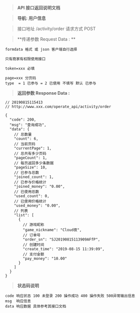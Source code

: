 > **API 接口返回说明文档**

> **导航: 用户信息**

> 接口地址 /activity/order 请求方式 POST

> **传递参数 Request Data : **
```
formdata 格式 或 json 客户端自行选择

只有商家有权限使用接口

token=xxx 必填

page=xxx 分页码
type  = 1 已参与 = 2 已使用 不填写 默认 已参与

```

>**返回参数 Response Data :**
```
// 20190815115413
// http://www.xxx.com/operate_api/activity/order

{
  "code": 200,
  "msg": "查询成功",
  "data": {
    // 总数量
    "count": 6,
    // 当前页码
    "currentPage": 1,
    // 总共有多少页码
    "pageCount": 1,
    // 每页返回多少条数据
    "pageSize": 10,
    // 已参与总数
    "joined_count": 1,
    // 已参与价格统计
    "joined_money": "0.00",
    // 已使用总数
    "used_count": 0,
    // 已使用价格统计
    "used_money": "0.00",
    // 列表
    "list": [
      {
        // 游戏昵称
        "game_nickname": "Cloud夜",
        // 订单号
        "order_sn": "SJ20190815113909AFfP",
        // 创建时间
        "create_time": "2019-08-15 11:39:09",
        // 支付金额
        "pay_money": "10.00"
      }
    ]
  }
}
```

> **状态码说明**
```
code 响应状态 100 未登录 200 操作成功 400 操作失败 500异常输出信息
msg  响应信息
data 响应数据 具体参考其接口文档
```